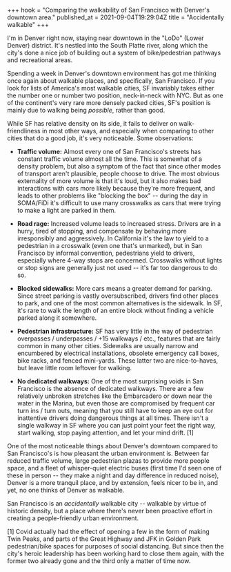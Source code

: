 +++
hook = "Comparing the walkability of San Francisco with Denver's downtown area."
published_at = 2021-09-04T19:29:04Z
title = "Accidentally walkable"
+++

I'm in Denver right now, staying near downtown in the "LoDo" (Lower Denver) district. It's nestled into the South Platte river, along which the city's done a nice job of building out a system of bike/pedestrian pathways and recreational areas.

Spending a week in Denver's downtown environment has got me thinking once again about walkable places, and specifically, San Francisco. If you look for lists of America's most walkable cities, SF invariably takes either the number one or number two position, neck-in-neck with NYC. But as one of the continent's very rare more densely packed cities, SF's position is mainly due to walking being _possible_, rather than good.

While SF has relative density on its side, it fails to deliver on walk-friendliness in most other ways, and especially when comparing to other cities that do a good job, it's very noticeable. Some observations:

* **Traffic volume:** Almost every one of San Francisco's streets has constant traffic volume almost all the time. This is somewhat of a density problem, but also a symptom of the fact that since other modes of transport aren't plausible, people choose to drive. The most obvious externality of more volume is that it's loud, but it also makes bad interactions with cars more likely because they're more frequent, and leads to other problems like "blocking the box" -- during the day in SOMA/FiDi it's difficult to use many crosswalks as cars that were trying to make a light are parked in them.

* **Road rage:** Increased volume leads to increased stress. Drivers are in a hurry, tired of stopping, and compensate by behaving more irresponsibly and aggressively. In California it's the law to yield to a pedestrian in a crosswalk (even one that's unmarked), but in San Francisco by informal convention, pedestrians yield to drivers, especially where 4-way stops are concerned. Crosswalks without lights or stop signs are generally just not used -- it's far too dangerous to do so.

* **Blocked sidewalks:** More cars means a greater demand for parking. Since street parking is vastly oversubscribed, drivers find other places to park, and one of the most common alternatives is the sidewalk. In SF, it's rare to walk the length of an entire block without finding a vehicle parked along it somewhere.

* **Pedestrian infrastructure:** SF has very little in the way of pedestrian overpasses / underpasses / +15 walkways / etc., features that are fairly common in many other cities. Sidewalks are usually narrow and encumbered by electrical installations, obsolete emergency call boxes, bike racks, and fenced mini-yards. These latter two are nice-to-haves, but leave little room leftover for walking.

* **No dedicated walkways:** One of the most surprising voids in San Francisco is the absence of dedicated walkways. There are a few relatively unbroken stretches like the Embarcadero or down near the water in the Marina, but even those are compromised by frequent car turn ins / turn outs, meaning that you still have to keep an eye out for inattentive drivers doing dangerous things at all times. There isn't a single walkway in SF where you can just point your feet the right way, start walking, stop paying attention, and let your mind drift. [1]

One of the most noticeable things about Denver's downtown compared to San Francisco's is how pleasant the urban environment is. Between far reduced traffic volume, large pedestrian plazas to provide more people space, and a fleet of whisper-quiet electric buses (first time I'd seen one of these in person -- they make a night and day difference in reduced noise), Denver is a more tranquil place, and by extension, feels nicer to be in, and yet, no one thinks of Denver as walkable.

San Francisco is an _accidentally_ walkable city -- walkable by virtue of historic density, but a place where there's never been proactive effort in creating a people-friendly urban environment.

[1] Covid actually had the effect of opening a few in the form of making Twin Peaks, and parts of the Great Highway and JFK in Golden Park pedestrian/bike spaces for purposes of social distancing. But since then the city's heroic leadership has been working hard to close them again, with the former two already gone and the third only a matter of time now.
